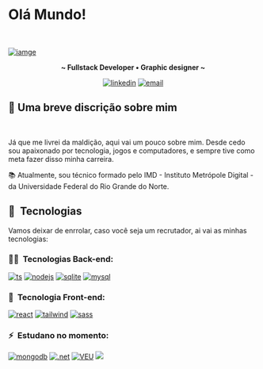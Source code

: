 # Olá Mundo!
<br>

[![iamge](https://art.pixilart.com/sr234f7c5616ce7.png)]()

<div align="center">
<p style="font-weight: bold; ">~ Fullstack Developer • Graphic designer ~</p>
</div>
<div align="center">

[![linkedin](https://img.shields.io/badge/LinkedIn-000?style=for-the-badge&logo=linkedin&logoColor=white)](https://www.linkedin.com/in/enikson-sonay/)
[![email](https://img.shields.io/badge/EMAIL-000?style=for-the-badge&logo=protonmail&logoColor=white)](noskine)

</div>

## 👋 Uma breve discrição sobre mim
<br>

  Já que me livrei da maldição, aqui vai um pouco sobre mim. Desde cedo sou apaixonado por tecnologia, jogos e computadores, e sempre tive como meta fazer disso minha carreira. 

  📚 Atualmente, sou técnico formado pelo IMD - Instituto Metrópole Digital - da Universidade Federal do Rio Grande do Norte.

## 📡&nbsp; Tecnologias
<p>
    Vamos deixar de enrrolar, caso você seja um recrutador, ai vai as minhas tecnologias:
</p>



### 👩‍💻&nbsp; Tecnologias Back-end:
[![ts](https://img.shields.io/badge/TypeScript-007ACC?style=for-the-badge&logo=typescript&logoColor=white)](#)
[![nodejs](https://img.shields.io/badge/Node.js-43928?style=for-the-badge&logo=node.js&logoColor=white)](#)
[![sqlite](https://img.shields.io/badge/SQLite-07405E?style=for-the-badge&logo=sqlite&logoColor=white)](#)
[![mysql](https://img.shields.io/badge/MySQL-00000F?style=for-the-badge&logo=mysql&logoColor=white)](#)

### 🎨&nbsp; Tecnologia Front-end:

[![react](https://img.shields.io/badge/React-0072CC?style=for-the-badge&logo=react&logoColor=white)](#)
[![tailwind](	https://img.shields.io/badge/Tailwind_CSS-0072CC?style=for-the-badge&logo=tailwind-css&logoColor=white)](#)
[![sass](https://img.shields.io/badge/Sass-CC1060?style=for-the-badge&logo=sass&logoColor=white)](#)


### ⚡&nbsp; Estudano no momento:

[![mongodb](https://img.shields.io/badge/MongoDB-4EA94B?style=for-the-badge&logo=mongodb&logoColor=white)](#)
[![.net](https://img.shields.io/badge/.NET-5C2D91?style=for-the-badge&logo=.net&logoColor=white)](#)
[![VEU](https://img.shields.io/badge/Vue.js-35495E?style=for-the-badge&logo=vue.js&logoColor=4FC08D)](#)
[![](https://img.shields.io/badge/Prisma-050038?style=for-the-badge&logo=Prisma&logoColor=white)](#)
